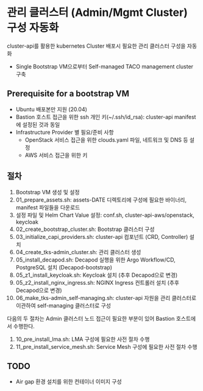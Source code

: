 # 관리 클러스터 (Admin/Mgmt Cluster) 구성 자동화

cluster-api를 활용한 kubernetes Cluster 배포시 필요한 관리 클러스터 구성을 자동화
* Single Bootstrap VM으로부터 Self-managed TACO management cluster 구축

## Prerequisite for a bootstrap VM
* Ubuntu 배포본만 지원 (20.04)
* Bastion 호스트 접근을 위한 ssh 개인 키(~/.ssh/id_rsa): cluster-api manifest에 설정된 것과 동일
* Infrastructure Provider 별 필요/준비 사항
  * OpenStack 서비스 접근을 위한 clouds.yaml 파일, 네트워크 및 DNS 등 설정
  * AWS 서비스 접근을 위한 키

## 절차
1. Bootstrap VM 생성 및 설정
1. 01_prepare_assets.sh: assets-DATE 디렉토리에 구성에 필요한 바이너리, manifest 파일들을 다운로드
1. 설정 파일 및 Helm Chart Value 설정: conf.sh, cluster-api-aws/openstack, keycloak
1. 02_create_bootstrap_cluster.sh: Bootstrap 클러스터 구성
1. 03_initialize_capi_providers.sh: cluster-api 컴포넌트 (CRD, Controller) 설치
1. 04_create_tks-admin_cluster.sh: 관리 클러스터 생성
1. 05_install_decapod.sh: Decapod 실행을 위한 Argo Workflow/CD, PostgreSQL 설치 (Decapod-bootstrap)
1. 05_z1_install_keycloak.sh: Keycloak 설치 (추후 Decapod으로 변경)
1. 05_z2_install_nginx_ingress.sh: NGINX Ingress 컨트롤러 설치 (추후 Decapod으로 변경)
1. 06_make_tks-admin_self-managing.sh: cluster-api 자원을 관리 클러스터로 이관하여 self-managing 클러스터로 구성

다음의 두 절차는 Admin 클러스터 노드 접근이 필요한 부분이 있어 Bastion 호스트에서 수행한다.
1. 10_pre_install_lma.sh: LMA 구성에 필요한 사전 절차 수행
1. 11_pre_install_service_mesh.sh: Service Mesh 구성에 필요한 사전 절차 수행

## TODO
* Air gap 환경 설치를 위한 컨테이너 이미지 구성

